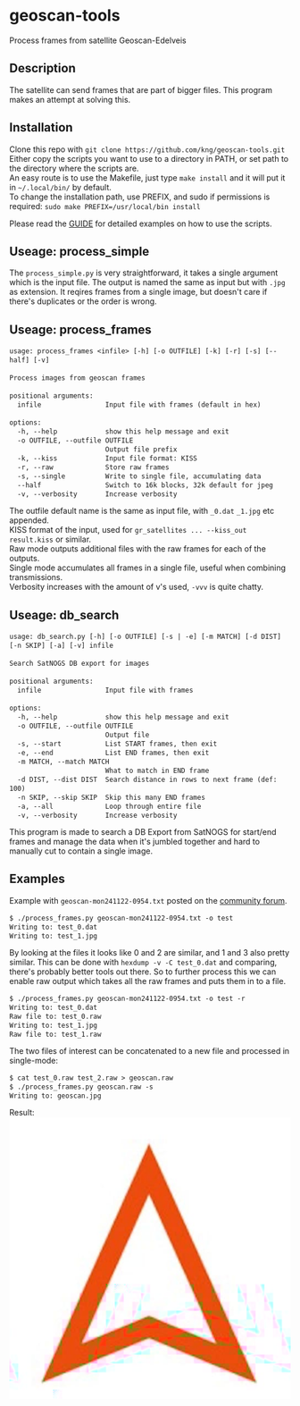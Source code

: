 # geoscan-tools
Process frames from satellite Geoscan-Edelveis

## Description
The satellite can send frames that are part of bigger files. This program makes an attempt at solving this.

## Installation
Clone this repo with `git clone https://github.com/kng/geoscan-tools.git` <br>
Either copy the scripts you want to use to a directory in PATH, or set path to the directory where the scripts are.<br>
An easy route is to use the Makefile, just type `make install` and it will put it in `~/.local/bin/` by default.<br>
To change the installation path, use PREFIX, and sudo if permissions is required: 
`sudo make PREFIX=/usr/local/bin install`

Please read the [GUIDE](GUIDE.md) for detailed examples on how to use the scripts.

## Useage: process_simple
The `process_simple.py` is very straightforward, it takes a single argument which is the input file.
The output is named the same as input but with `.jpg` as extension.
It reqires frames from a single image, but doesn't care if there's duplicates or the order is wrong.

## Useage: process_frames
```
usage: process_frames <infile> [-h] [-o OUTFILE] [-k] [-r] [-s] [--half] [-v]

Process images from geoscan frames

positional arguments:
  infile                Input file with frames (default in hex)

options:
  -h, --help            show this help message and exit
  -o OUTFILE, --outfile OUTFILE
                        Output file prefix
  -k, --kiss            Input file format: KISS
  -r, --raw             Store raw frames
  -s, --single          Write to single file, accumulating data
  --half                Switch to 16k blocks, 32k default for jpeg
  -v, --verbosity       Increase verbosity
```
The outfile default name is the same as input file, with `_0.dat` `_1.jpg` etc appended.<br>
KISS format of the input, used for `gr_satellites ... --kiss_out result.kiss` or similar.<br>
Raw mode outputs additional files with the raw frames for each of the outputs.<br>
Single mode accumulates all frames in a single file, useful when combining transmissions.<br>
Verbosity increases with the amount of v's used, `-vvv` is quite chatty.<br>

## Useage: db_search
```
usage: db_search.py [-h] [-o OUTFILE] [-s | -e] [-m MATCH] [-d DIST] [-n SKIP] [-a] [-v] infile

Search SatNOGS DB export for images

positional arguments:
  infile                Input file with frames

options:
  -h, --help            show this help message and exit
  -o OUTFILE, --outfile OUTFILE
                        Output file
  -s, --start           List START frames, then exit
  -e, --end             List END frames, then exit
  -m MATCH, --match MATCH
                        What to match in END frame
  -d DIST, --dist DIST  Search distance in rows to next frame (def: 100)
  -n SKIP, --skip SKIP  Skip this many END frames
  -a, --all             Loop through entire file
  -v, --verbosity       Increase verbosity
```
This program is made to search a DB Export from SatNOGS for start/end frames and manage the data
when it's jumbled together and hard to manually cut to contain a single image.

## Examples
Example with `geoscan-mon241122-0954.txt` posted on the [community forum](https://community.libre.space/t/geoscan-edelveis-mission/9644/104).

```
$ ./process_frames.py geoscan-mon241122-0954.txt -o test
Writing to: test_0.dat
Writing to: test_1.jpg
```
By looking at the files it looks like 0 and 2 are similar, and 1 and 3 also pretty similar.
This can be done with `hexdump -v -C test_0.dat` and comparing, there's probably better tools out there.
So to further process this we can enable raw output which takes all the raw frames and puts them in to a file.

```
$ ./process_frames.py geoscan-mon241122-0954.txt -o test -r
Writing to: test_0.dat
Raw file to: test_0.raw
Writing to: test_1.jpg
Raw file to: test_1.raw
```

The two files of interest can be concatenated to a new file and processed in single-mode:
```
$ cat test_0.raw test_2.raw > geoscan.raw
$ ./process_frames.py geoscan.raw -s
Writing to: geoscan.jpg
```

Result:<br>
![geoscan](geoscan.jpg)
